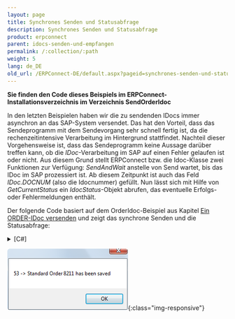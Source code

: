 ```yaml
---
layout: page
title: Synchrones Senden und Statusabfrage
description: Synchrones Senden und Statusabfrage
product: erpconnect
parent: idocs-senden-und-empfangen
permalink: /:collection/:path
weight: 5
lang: de_DE
old_url: /ERPConnect-DE/default.aspx?pageid=synchrones-senden-und-statusabfrage
---
```


**Sie finden den Code dieses Beispiels im ERPConnect-Installationsverzeichnis im Verzeichnis SendOrderIdoc** 


In den letzten Beispielen haben wir die zu sendenden IDocs immer asynchron an das SAP-System versendet. Das hat den Vorteil, dass das Sendeprogramm mit dem Sendevorgang sehr schnell fertig ist, da die rechenzeitintensive Verarbeitung im Hintergrund stattfindet. Nachteil dieser Vorgehensweise ist, dass das Sendeprogramm keine Aussage darüber treffen kann, ob die *IDoc*-Verarbeitung im SAP auf einen Fehler gelaufen ist oder nicht. Aus diesem Grund stellt ERPConnect bzw. die Idoc-Klasse zwei Funktionen zur Verfügung: *SendAndWait* anstelle von Send wartet, bis das IDoc im SAP prozessiert ist. Ab diesem Zeitpunkt ist auch das Feld *IDoc.DOCNUM* (also die Idocnummer) gefüllt. Nun lässt sich mit Hilfe von *GetCurrentStatus* ein *IdocStatus*-Objekt abrufen, das eventuelle Erfolgs- oder Fehlermeldungen enthält.

Der folgende Code basiert auf dem OrderIdoc-Beispiel aus Kapitel [Ein ORDER-IDoc versenden](../idocs-senden-und-empfangen/ein-order-idoc-versenden)  und zeigt das synchrone Senden und die Statusabfrage:

<details>
<summary>[C#]</summary>
{% highlight csharp %}
idoc.SendAndWait(); 
IdocStatus status = idoc.GetCurrentStatus(); 
MessageBox.Show(status.Status + " -> " + status.Description);
{% endhighlight %}
</details>

![SAP-Send-IDoc-003](/img/content/SAP-Send-IDoc-003.png){:class="img-responsive"}
